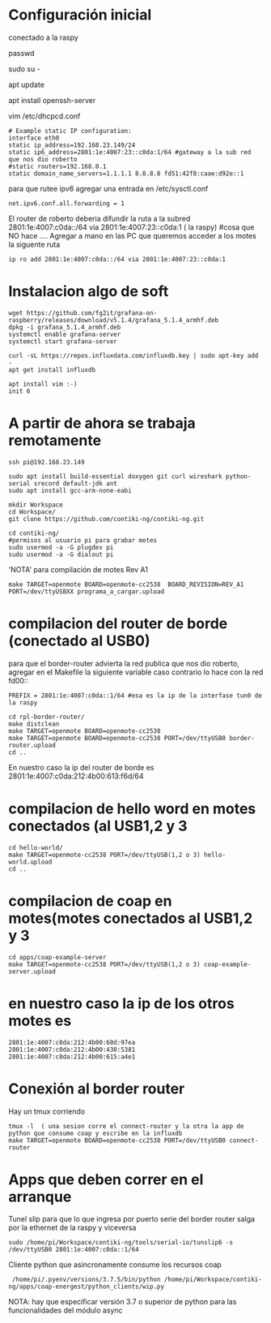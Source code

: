 # Configuración inicial

conectado a la raspy

passwd

sudo su -

apt update

apt install openssh-server

vim /etc/dhcpcd.conf

	# Example static IP configuration:
	interface eth0
	static ip_address=192.168.23.149/24
	static ip6_address=2801:1e:4007:23::c0da:1/64 #gateway a la sub red que nos dio roberto
	#static routers=192.168.0.1
	static domain_name_servers=1.1.1.1 8.8.8.8 fd51:42f8:caae:d92e::1
	
para que rutee ipv6 agregar una entrada en /etc/sysctl.conf

	net.ipv6.conf.all.forwarding = 1

El router de roberto deberia difundir la ruta a la subred 2801:1e:4007:c0da::/64 via  2801:1e:4007:23::c0da:1 ( la raspy) 
	#cosa que NO hace .... Agregar a mano en las PC que queremos acceder a los motes la siguente ruta 

	ip ro add 2801:1e:4007:c0da::/64 via 2801:1e:4007:23::c0da:1


# Instalacion algo de soft

	wget https://github.com/fg2it/grafana-on-raspberry/releases/download/v5.1.4/grafana_5.1.4_armhf.deb
	dpkg -i grafana_5.1.4_armhf.deb
	systemctl enable grafana-server
	systemctl start grafana-server

	curl -sL https://repos.influxdata.com/influxdb.key | sudo apt-key add -
	apt get install influxdb

	apt install vim :-)
	init 6

# A partir de ahora se trabaja remotamente

	ssh pi@192.168.23.149

	sudo apt install build-essential doxygen git curl wireshark python-serial srecord default-jdk ant
	sudo apt install gcc-arm-none-eabi

	mkdir Workspace
	cd Workspace/
	git clone https://github.com/contiki-ng/contiki-ng.git

	cd contiki-ng/
	#permisos al usuario pi para grabar motes
	sudo usermod -a -G plugdev pi
	sudo usermod -a -G dialout pi

'NOTA' para compilación de motes Rev A1 

	make TARGET=openmote BOARD=openmote-cc2538  BOARD_REVISION=REV_A1 PORT=/dev/ttyUSBXX programa_a_cargar.upload


# compilacion del router de borde (conectado al USB0)

para que el border-router advierta la red publica que nos dio roberto, agregar en el Makefile la siguiente variable
caso contrario lo hace con la red fd00:: 

	PREFIX = 2801:1e:4007:c0da::1/64 #esa es la ip de la interfase tun0 de la raspy

	cd rpl-border-router/
	make distclean
	make TARGET=openmote BOARD=openmote-cc2538 
	make TARGET=openmote BOARD=openmote-cc2538 PORT=/dev/ttyUSB0 border-router.upload
	cd ..

En nuestro caso la ip del router de borde es 2801:1e:4007:c0da:212:4b00:613:f6d/64

# compilacion de hello word en motes conectados (al USB1,2 y 3
	cd hello-world/
	make TARGET=openmote-cc2538 PORT=/dev/ttyUSB(1,2 o 3) hello-world.upload
	cd ..

# compilacion de coap en motes(motes conectados al USB1,2 y 3
	cd apps/coap-example-server 
	make TARGET=openmote-cc2538 PORT=/dev/ttyUSB(1,2 o 3) coap-example-server.upload


# en nuestro caso la ip de los otros motes es
	2801:1e:4007:c0da:212:4b00:60d:97ea
	2801:1e:4007:c0da:212:4b00:430:5381
	2801:1e:4007:c0da:212:4b00:615:a4e1


# Conexión al border router 
Hay un tmux corriendo 

	tmux -l  ( una sesion corre el connect-router y la otra la app de python que consume coap y escribe en la influxdb
	make TARGET=openmote BOARD=openmote-cc2538 PORT=/dev/ttyUSB0 connect-router

# Apps que deben correr en el arranque
Tunel slip para que lo que ingresa por puerto serie del border router salga por la ethernet de la raspy y viceversa

    sudo /home/pi/Workspace/contiki-ng/tools/serial-io/tunslip6 -s /dev/ttyUSB0 2801:1e:4007:c0da::1/64
    
Cliente python que asincronamente consume los recursos coap

     /home/pi/.pyenv/versions/3.7.5/bin/python /home/pi/Workspace/contiki-ng/apps/coap-energest/python_clients/wip.py
     
NOTA: hay que especificar versión 3.7 o superior de python para las funcionalidades del módulo async

